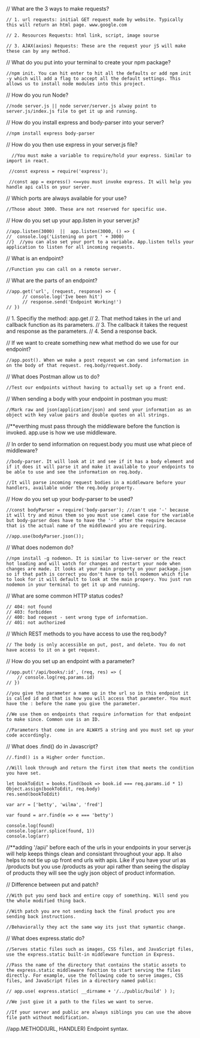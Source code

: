 // What are the 3 ways to make requests?

    // 1. url requests: initial GET request made by website. Typically this will return an html page. www.google.com

    // 2. Resources Requests: html link, script, image sourse 

    // 3. AJAX(axios) Requests: These are the request your jS will make these can by any method. 



// What do you put into your terminal to create your npm package?

    //npm init. You can hit enter to hit all the defaults or add npm init -y which will add a flag to accept all the default settings. This allows us to install node modules into this project. 



// How do you run Node?

    //node server.js || node server/server.js alway point to server.js/index.js file to get it up and running.
    
  
    
// How do you install express and body-parser into your server?

    //npm install express body-parser
    
    
    
// How do you then use express in your server.js file?

      //You must make a variable to require/hold your express. Similar to import in react. 

     //const express = require('express');
     
     //const app = express() <==you must invoke express. It will help you handle api calls on your server. 
    
   
    
// Which ports are always available for your use?

    //Those about 3000. These are not reserved for specific use. 
    
    

// How do you set up your app.listen in your server.js?

    //app.listen(3000)  ||  app.listen(3000, () => {
    //  console.log('Listening on port ' + 3000)
    //}  //you can also set your port to a variable. App.listen tells your application to listen for all incoming requests. 
   


// What is an endpoint?

    //Function you can call on a remote server. 
    

// What are the parts of an endpoint? 

    //app.get('url', (request, response) => {
          // console.log('Ive been hit')
          // response.send('Endpoint Working!')
    // })
    
   // 1. Specifiy the method: app.get
   // 2. That method takes in the url and callback function as its parameters.
   // 3. The callback it takes the request and response as the parameters.
   // 4. Send a response back. 
   
   

// If we want to create something new what method do we use for our endpoint?

    //app.post(). When we make a post request we can send information in on the body of that request. req.body/request.body. 
    
    
    
// What does Postman allow us to do?

    //Test our endpoints without having to actually set up a front end.
    
    

// When sending a body with your endpoint in postman you must: 

    //Mark raw and json(application/json) and send your information as an object with key value pairs and double quotes on all strings. 
    
//**everthing must pass through the middleware before the function is invoked. app.use is how we use middleware.
  
// In order to send information on request.body you must use what piece of middleware?

    //body-parser. It will look at it and see if it has a body element and if it does it will parse it and make it available to your endpoints to be able to use and see the information on req.body. 
    
    //It will parse incoming request bodies in a middleware before your handlers, available under the req.body property.
  

// How do you set up your body-parser to be used?

    //const bodyParser = require('body-parser'); //can't use '-' because it will try and minus them so you must use camel case for the variable but body-parser does have to have the '-' after the require because that is the actual name of the middleward you are requiring.
    
    //app.use(bodyParser.json()); 

    
    
// What does nodemon do?

    //npm install -g nodemon. It is similar to live-server or the react hot loading and will watch for changes and restart your node when changes are made. It looks at your main property on your package.json so if that path is correct you don't have to tell nodemon which file to look for it will default to look at the main propery. You just run nodemon in your terminal to get it up and running.
    
    
    
// What are some common HTTP status codes?

    // 404: not found
    // 403: forbidden
    // 400: bad request - sent wrong type of information.
    // 401: not authorized
    


// Which REST methods to you have access to use the req.body? 

    // The body is only accessible on put, post, and delete. You do not have access to it on a get request. 
     
     

// How do you set up an endpoint with a parameter?

    //app.put('/api/books/:id', (req, res) => {
        // console.log(req.params.id) 
    // })
    
    //you give the parameter a name up in the url so in this endpoint it is called id and that is how you will access that parameter. You must have the : before the name you give the parameter. 
    
    //We use them on endpoints that require information for that endpoint to make since. Common use is an ID. 
    
    //Parameters that come in are ALWAYS a string and you must set up your code accordingly. 
    
    
// What does .find() do in Javascript? 

    //.find() is a Higher order function.

    //Will look through and return the first item that meets the condition you have set. 
    
    let bookToEdit = books.find(book => book.id === req.params.id * 1)
    Object.assign(bookToEdit, req.body)
    res.send(bookToEdit)
    
    var arr = ['betty', 'wilma', 'fred']

    var found = arr.find(e => e === 'betty')

    console.log(found)
    console.log(arr.splice(found, 1))
    console.log(arr)

    
    
//**adding '/api/' before each of the urls in your endpoints in your server.js will help keeps things clean and consistant throughout your app. It also helps to not tie up up front end urls with apis. Like if you have your url as /products but you use /products as your api rather than seeing the display of products they will see the ugly json object of product information. 


// Difference between put and patch?

    //With put you send back and entire copy of something. Will send you the whole modified thing back.
    
    //With patch you are not sending back the final product you are sending back instructions. 
    
    //Behaviorally they act the same way its just that symantic change. 
    
    
// What does express.static do?

    //Serves static files such as images, CSS files, and JavaScript files, use the express.static built-in middleware function in Express.

    //Pass the name of the directory that contains the static assets to the express.static middleware function to start serving the files directly. For example, use the following code to serve images, CSS files, and JavaScript files in a directory named public:
    
    // app.use( express.static( __dirname + '/../public/build' ) );
    
    //We just give it a path to the files we want to serve.
    
    //If your server and public are always siblings you can use the above file path without modification. 
    
    
//app.METHOD(URL, HANDLER)  Endpoint syntax. 
